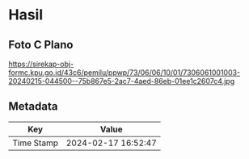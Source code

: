 # Hasil

## Foto C Plano

https://sirekap-obj-formc.kpu.go.id/43c6/pemilu/ppwp/73/06/06/10/01/7306061001003-20240215-044500--75b867e5-2ac7-4aed-86eb-01ee1c2607c4.jpg


## Metadata

| Key        | Value               |
| ---------- | ------------------- |
| Time Stamp | 2024-02-17 16:52:47 |



